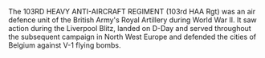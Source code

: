 The 103RD HEAVY ANTI-AIRCRAFT REGIMENT (103rd HAA Rgt) was an air defence unit of the British Army's Royal Artillery during World War II. It saw action during the Liverpool Blitz, landed on D-Day and served throughout the subsequent campaign in North West Europe and defended the cities of Belgium against V-1 flying bombs.
